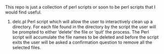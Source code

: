 This repo is just a collection of perl scripts or soon to be perl scripts that I would find useful.

1. delc.pl
Perl script which will allow the user to interactively clean
up a directory. For each file found in the directory by the script the user will be prompted
to either ‘delete’ the file or ‘quit’ the process. The Perl script will accumulate the file
names to be deleted and before the script exits the user will be asked a confirmation
question to remove all the selected files.
